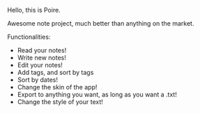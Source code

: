 Hello, this is Poire.

Awesome note project, much better than anything on the market.

Functionalities:
* Read your notes!
* Write new notes!
* Edit your notes!
* Add tags, and sort by tags
* Sort by dates!
* Change the skin of the app!
* Export to anything you want, as long as you want a .txt!
* Change the style of your text!